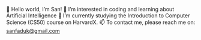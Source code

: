 👋 Hello world, I’m San!
👀 I’m interested in coding and learning about Artificial Intelligence
🌱 I’m currently studying the Introduction to Computer Science (CS50) course on HarvardX.
📫 To contact me, please reach me on: sanfaduk@gmail.com 

<!---
https-san-com/https-san-com is a ✨ special ✨ repository because its `README.md` (this file) appears on your GitHub profile.
You can click the Preview link to take a look at your changes.
--->
